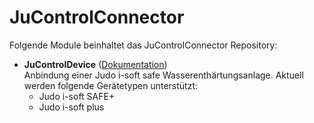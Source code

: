 # JuControlConnector

Folgende Module beinhaltet das JuControlConnector Repository:

- __JuControlDevice__ ([Dokumentation](JuControlDevice))  
	Anbindung einer Judo i-soft safe Wasserenthärtungsanlage. Aktuell werden folgende Gerätetypen unterstützt:
  * Judo i-soft SAFE+
  * Judo i-soft plus

